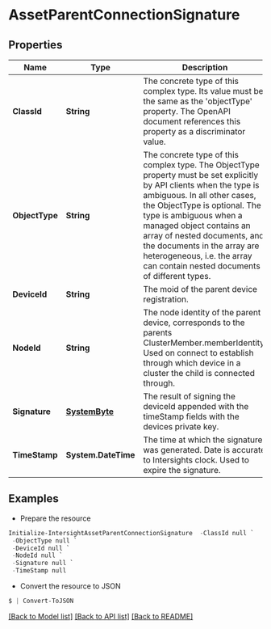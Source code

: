 # AssetParentConnectionSignature
## Properties

Name | Type | Description | Notes
------------ | ------------- | ------------- | -------------
**ClassId** | **String** | The concrete type of this complex type. Its value must be the same as the &#39;objectType&#39; property. The OpenAPI document references this property as a discriminator value. | [readonly] 
**ObjectType** | **String** | The concrete type of this complex type. The ObjectType property must be set explicitly by API clients when the type is ambiguous. In all other cases, the  ObjectType is optional.  The type is ambiguous when a managed object contains an array of nested documents, and the documents in the array are heterogeneous, i.e. the array can contain nested documents of different types. | 
**DeviceId** | **String** | The moid of the parent device registration. | [optional] 
**NodeId** | **String** | The node identity of the parent device, corresponds to the parents ClusterMember.memberIdentity. Used on connect to establish through which device in a cluster the child is connected through. | [optional] 
**Signature** | [**SystemByte**](SystemByte.md) | The result of signing the deviceId appended with the timeStamp fields with the devices private key. | [optional] 
**TimeStamp** | **System.DateTime** | The time at which the signature was generated. Date is accurate to Intersights clock. Used to expire the signature. | [optional] 

## Examples

- Prepare the resource
```powershell
Initialize-IntersightAssetParentConnectionSignature  -ClassId null `
 -ObjectType null `
 -DeviceId null `
 -NodeId null `
 -Signature null `
 -TimeStamp null
```

- Convert the resource to JSON
```powershell
$ | Convert-ToJSON
```

[[Back to Model list]](../README.md#documentation-for-models) [[Back to API list]](../README.md#documentation-for-api-endpoints) [[Back to README]](../README.md)

